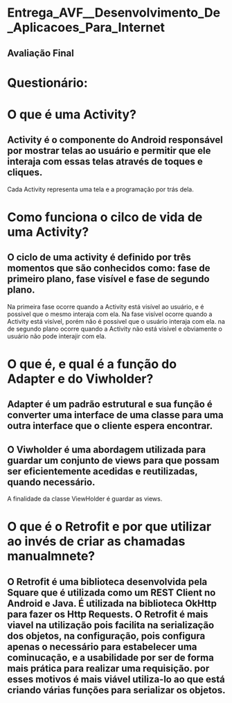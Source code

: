 # Entrega_AVF__Desenvolvimento_De_Aplicacoes_Para_Internet
## Avaliação Final

# Questionário:

# O que é uma Activity?
## Activity é o componente do Android responsável por mostrar telas ao usuário e permitir que ele interaja com essas telas através de toques e cliques.
Cada Activity representa uma tela e a programação por trás dela.

# Como funciona o cilco de vida de uma Activity?
## O ciclo de uma activity é definido por três momentos que são conhecidos como: fase de primeiro plano, fase visível e fase de segundo plano.
Na primeira fase ocorre quando a Activity está visível ao usuário, e é possivel que o mesmo interaja com ela.
Na fase visível ocorre quando a Activity está visível, porém não é possivel que o usuário interaja com ela.
na de segundo plano ocorre quando a Activity não está visível e obviamente o usuário não pode interajir com ela.

# O que é, e qual é a função do Adapter e do Viwholder?
## Adapter é um padrão estrutural e sua função é converter uma interface de uma classe para uma outra interface que o cliente espera encontrar.
## O Viwholder é uma abordagem utilizada para guardar um conjunto de views para que possam ser eficientemente acedidas e reutilizadas, quando necessário.
A finalidade da classe ViewHolder é guardar as views.

# O que é o Retrofit e por que utilizar ao invés de criar as chamadas manualmnete?
## O Retrofit é uma biblioteca desenvolvida pela Square que é utilizada como um REST Client no Android e Java. É utilizada na  biblioteca OkHttp para fazer os Http Requests. O Retrofit é mais viavel na utilização pois facilita na serialização dos objetos, na configuração, pois configura apenas o necessário para estabelecer uma cominucação, e a usabilidade por ser de forma mais prática para realizar uma requisição. por esses motivos é mais viável utiliza-lo ao que está criando várias funções para serializar os objetos.
